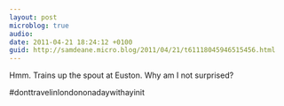 ```yaml
---
layout: post
microblog: true
audio: 
date: 2011-04-21 18:24:12 +0100
guid: http://samdeane.micro.blog/2011/04/21/t61118045946515456.html
---
```

Hmm. Trains up the spout at Euston. Why am I not surprised?

#donttravelinlondononadaywithayinit
